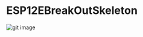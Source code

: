 # ESP12EBreakOutSkeleton
![git image](https://cloud.githubusercontent.com/assets/6240777/20837679/1cc6b938-b8cb-11e6-86a4-deccbe552800.png)